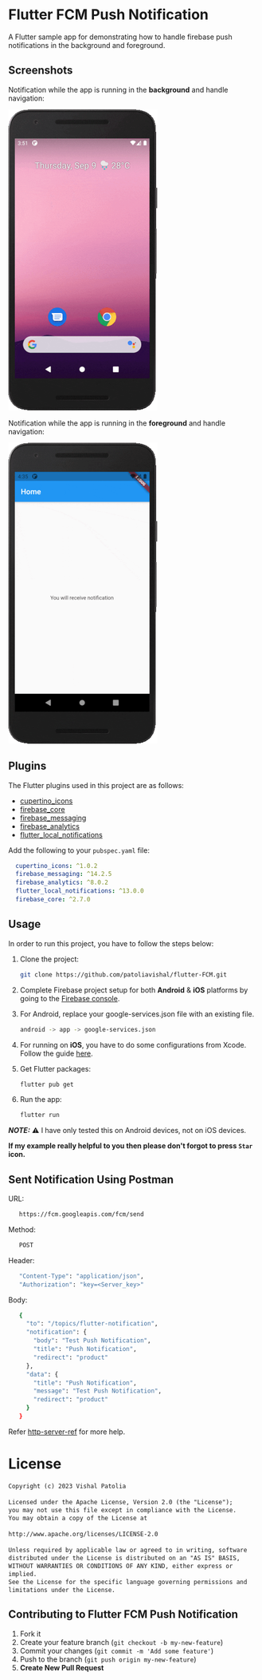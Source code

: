# Flutter FCM Push Notification

A Flutter sample app for demonstrating how to handle firebase push notifications in the background and foreground.

## Screenshots

Notification while the app is running in the **background** and handle navigation:

![](graphics/background_notification.gif)

Notification while the app is running in the **foreground** and handle navigation:

![](graphics/foreground_notification.gif)

## Plugins

The Flutter plugins used in this project are as follows:

- [cupertino_icons](https://pub.dev/packages/cupertino_icons)
- [firebase_core](https://pub.dev/packages/firebase_core)
- [firebase_messaging](https://pub.dev/packages/firebase_messaging)
- [firebase_analytics](https://pub.dev/packages/overlay_support)
- [flutter_local_notifications](https://pub.dev/packages/overlay_support)

Add the following to your `pubspec.yaml` file:

```yaml
  cupertino_icons: ^1.0.2
  firebase_messaging: ^14.2.5
  firebase_analytics: ^8.0.2
  flutter_local_notifications: ^13.0.0
  firebase_core: ^2.7.0
```
## Usage

In order to run this project, you have to follow the steps below:

1. Clone the project:

   ```bash
   git clone https://github.com/patoliavishal/flutter-FCM.git
   ```

2. Complete Firebase project setup for both **Android** & **iOS** platforms by going to the [Firebase console](https://console.firebase.google.com/).

3. For Android, replace your google-services.json file with an existing file. 

   ```bash
   android -> app -> google-services.json
   ```

4. For running on **iOS**, you have to do some configurations from Xcode. Follow the guide [here](https://firebase.flutter.dev/docs/messaging/apple-integration).

5. Get Flutter packages:

   ```bash
   flutter pub get
   ```

6. Run the app:

   ```bash
   flutter run
   ```
   

**_NOTE:_**
 :warning: I have only tested this on Android devices, not on iOS devices.


**If my example really helpful to you then please don't forgot to press **`Star`** icon.**


## Sent Notification Using Postman

   URL:
   ```bash
      https://fcm.googleapis.com/fcm/send
   ```

   Method:
   ```bash
      POST
   ```

   Header:
   ```bash
      "Content-Type": "application/json",
      "Authorization": "key=<Server_key>"
   ```

   Body:
   ```bash
      {
        "to": "/topics/flutter-notification",
        "notification": {
          "body": "Test Push Notification",
          "title": "Push Notification",
          "redirect": "product"
        },
        "data": {
          "title": "Push Notification",
          "message": "Test Push Notification",
          "redirect": "product"
        }
      }
   ```

Refer [http-server-ref](https://firebase.google.com/docs/cloud-messaging/http-server-ref) for more help.

# License
```license
Copyright (c) 2023 Vishal Patolia

Licensed under the Apache License, Version 2.0 (the "License");
you may not use this file except in compliance with the License.
You may obtain a copy of the License at

http://www.apache.org/licenses/LICENSE-2.0

Unless required by applicable law or agreed to in writing, software
distributed under the License is distributed on an "AS IS" BASIS,
WITHOUT WARRANTIES OR CONDITIONS OF ANY KIND, either express or implied.
See the License for the specific language governing permissions and
limitations under the License.
```

## Contributing to Flutter FCM Push Notification
1. Fork it
2. Create your feature branch (`git checkout -b my-new-feature`)
3. Commit your changes (`git commit -m 'Add some feature'`)
4. Push to the branch (`git push origin my-new-feature`)
5. **Create New Pull Request**
